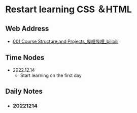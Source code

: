 # Restart learning CSS ＆HTML

## Web Address

- [001 Course Structure and Projects_哔哩哔哩_bilibili](https://www.bilibili.com/video/BV1A34y1e7wL?p=1&vd_source=78df7951008220f7c706ad8003599a73)

## Time Nodes

- 2022.12.14
  - Start learning on the first day



## Daily Notes

- ### 20221214



